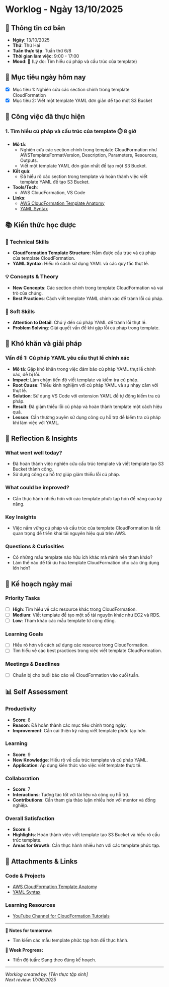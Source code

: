 # Worklog - Ngày 13/10/2025

## 📅 Thông tin cơ bản
- **Ngày**: 13/10/2025
- **Thứ**: Thứ Hai
- **Tuần thực tập**: Tuần thứ 6/8
- **Thời gian làm việc**: 9:00 - 17:00
- **Mood**: 📝 (Lý do: Tìm hiểu cú pháp và cấu trúc của template)

## 🎯 Mục tiêu ngày hôm nay
- [x] Mục tiêu 1: Nghiên cứu các section chính trong template CloudFormation
- [x] Mục tiêu 2: Viết một template YAML đơn giản để tạo một S3 Bucket

## 💼 Công việc đã thực hiện

### 1. Tìm hiểu cú pháp và cấu trúc của template ⏱️ 8 giờ
- **Mô tả**: 
  - Nghiên cứu các section chính trong template CloudFormation như AWSTemplateFormatVersion, Description, Parameters, Resources, Outputs.
  - Viết một template YAML đơn giản nhất để tạo một S3 Bucket.
- **Kết quả**: 
  - Đã hiểu rõ các section trong template và hoàn thành việc viết template YAML để tạo S3 Bucket.
- **Tools/Tech**: 
  - AWS CloudFormation, VS Code
- **Links**: 
  - [AWS CloudFormation Template Anatomy](https://docs.aws.amazon.com/AWSCloudFormation/latest/UserGuide/template-anatomy.html)
  - [YAML Syntax](https://yaml.org/spec/1.2/spec.html)

## 📚 Kiến thức học được

### 🔧 Technical Skills
- **CloudFormation Template Structure**: Nắm được cấu trúc và cú pháp của template CloudFormation.
- **YAML Syntax**: Hiểu rõ cách sử dụng YAML và các quy tắc thụt lề.

### 💡 Concepts & Theory
- **New Concepts**: Các section chính trong template CloudFormation và vai trò của chúng.
- **Best Practices**: Cách viết template YAML chính xác để tránh lỗi cú pháp.

### 🤝 Soft Skills
- **Attention to Detail**: Chú ý đến cú pháp YAML để tránh lỗi thụt lề.
- **Problem Solving**: Giải quyết vấn đề khi gặp lỗi cú pháp trong template.

## 🚧 Khó khăn và giải pháp

### Vấn đề 1: Cú pháp YAML yêu cầu thụt lề chính xác
- **Mô tả**: Gặp khó khăn trong việc đảm bảo cú pháp YAML thụt lề chính xác, dễ bị lỗi.
- **Impact**: Làm chậm tiến độ viết template và kiểm tra cú pháp.
- **Root Cause**: Thiếu kinh nghiệm với cú pháp YAML và sự nhạy cảm với thụt lề.
- **Solution**: Sử dụng VS Code với extension YAML để tự động kiểm tra cú pháp.
- **Result**: Đã giảm thiểu lỗi cú pháp và hoàn thành template một cách hiệu quả.
- **Lesson**: Cần thường xuyên sử dụng công cụ hỗ trợ để kiểm tra cú pháp khi làm việc với YAML.

## 🤔 Reflection & Insights

### What went well today?
- Đã hoàn thành việc nghiên cứu cấu trúc template và viết template tạo S3 Bucket thành công.
- Sử dụng công cụ hỗ trợ giúp giảm thiểu lỗi cú pháp.

### What could be improved?
- Cần thực hành nhiều hơn với các template phức tạp hơn để nâng cao kỹ năng.

### Key Insights
- Việc nắm vững cú pháp và cấu trúc của template CloudFormation là rất quan trọng để triển khai tài nguyên hiệu quả trên AWS.

### Questions & Curiosities
- Có những mẫu template nào hữu ích khác mà mình nên tham khảo?
- Làm thế nào để tối ưu hóa template CloudFormation cho các ứng dụng lớn hơn?

## 📅 Kế hoạch ngày mai

### Priority Tasks
- [ ] **High**: Tìm hiểu về các resource khác trong CloudFormation.
- [ ] **Medium**: Viết template để tạo một số tài nguyên khác như EC2 và RDS.
- [ ] **Low**: Tham khảo các mẫu template từ cộng đồng.

### Learning Goals
- [ ] Hiểu rõ hơn về cách sử dụng các resource trong CloudFormation.
- [ ] Tìm hiểu về các best practices trong việc viết template CloudFormation.

### Meetings & Deadlines
- [ ] Chuẩn bị cho buổi báo cáo về CloudFormation vào cuối tuần.

## 📊 Self Assessment

### Productivity
- **Score**: 8
- **Reason**: Đã hoàn thành các mục tiêu chính trong ngày.
- **Improvement**: Cần cải thiện kỹ năng viết template phức tạp hơn.

### Learning
- **Score**: 9
- **New Knowledge**: Hiểu rõ về cấu trúc template và cú pháp YAML.
- **Application**: Áp dụng kiến thức vào việc viết template thực tế.

### Collaboration
- **Score**: 7
- **Interactions**: Tương tác tốt với tài liệu và công cụ hỗ trợ.
- **Contributions**: Cần tham gia thảo luận nhiều hơn với mentor và đồng nghiệp.

### Overall Satisfaction
- **Score**: 8
- **Highlights**: Hoàn thành việc viết template tạo S3 Bucket và hiểu rõ cấu trúc template.
- **Areas for Growth**: Cần thực hành nhiều hơn với các template phức tạp.

## 📎 Attachments & Links

### Code & Projects
- [AWS CloudFormation Template Anatomy](https://docs.aws.amazon.com/AWSCloudFormation/latest/UserGuide/template-anatomy.html)
- [YAML Syntax](https://yaml.org/spec/1.2/spec.html)

### Learning Resources
- [YouTube Channel for CloudFormation Tutorials](https://www.youtube.com/results?search_query=aws+cloudformation)

---

**📝 Notes for tomorrow:**
- Tìm kiếm các mẫu template phức tạp hơn để thực hành.

**🎯 Week Progress:**
- Tiến độ tuần: Đang theo đúng kế hoạch.

---
*Worklog created by: [Tên thực tập sinh]*  
*Next review: 17/06/2025*
